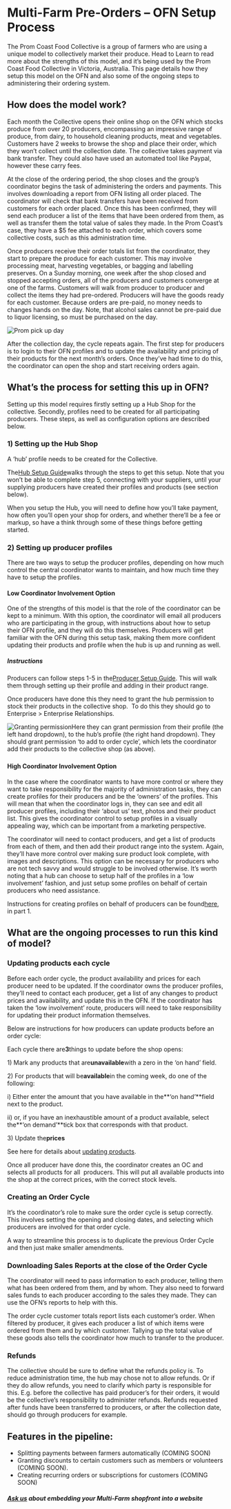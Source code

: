 # Multi-Farm Pre-Orders – OFN Setup Process

The Prom Coast Food Collective is a group of farmers who are using a unique model to collectively market their produce. Head to Learn to read more about the strengths of this model, and it’s being used by the Prom Coast Food Collective in Victoria, Australia. This page details how they setup this model on the OFN and also some of the ongoing steps to administering their ordering system.

## How does the model work?

Each month the Collective opens their online shop on the OFN which stocks produce from over 20 producers, encompassing an impressive range of produce, from dairy, to household cleaning products, meat and vegetables. Customers have 2 weeks to browse the shop and place their order, which they won’t collect until the collection date. The collective takes payment via bank transfer. They could also have used an automated tool like Paypal, however these carry fees.

At the close of the ordering period, the shop closes and the group’s coordinator begins the task of administering the orders and payments. This involves downloading a report from OFN listing all order placed. The coordinator will check that bank transfers have been received from customers for each order placed. Once this has been confirmed, they will send each producer a list of the items that have been ordered from them, as well as transfer them the total value of sales they made. In the Prom Coast’s case, they have a $5 fee attached to each order, which covers some collective costs, such as this administration time.

Once producers receive their order totals list from the coordinator, they start to prepare the produce for each customer. This may involve processing meat, harvesting vegetables, or bagging and labelling preserves. On a Sunday morning, one week after the shop closed and stopped accepting orders, all of the producers and customers converge at one of the farms. Customers will walk from producer to producer and collect the items they had pre-ordered. Producers will have the goods ready for each customer. Because orders are pre-paid, no money needs to changes hands on the day. Note, that alcohol sales cannot be pre-paid due to liquor licensing, so must be purchased on the day.

![](https://openfoodnetwork.org/wp-content/uploads/2017/08/Prommm.png "Prom pick up day")

After the collection day, the cycle repeats again. The first step for producers is to login to their OFN profiles and to update the availability and pricing of their products for the next month’s orders. Once they’ve had time to do this, the coordinator can open the shop and start receiving orders again.

## What’s the process for setting this up in OFN?

Setting up this model requires firstly setting up a Hub Shop for the collective. Secondly, profiles need to be created for all participating producers. These steps, as well as configuration options are described below.

### 1\) Setting up the Hub Shop

A ‘hub’ profile needs to be created for the Collective.

The[Hub Setup Guide](https://openfoodnetwork.org/user-guide/hubs-set-up-guide/)walks through the steps to get this setup. Note that you won’t be able to complete step 5, connecting with your suppliers, until your supplying producers have created their profiles and products \(see section below\).

When you setup the Hub, you will need to define how you’ll take payment, how often you’ll open your shop for orders, and whether there’ll be a fee or markup, so have a think through some of these things before getting started.

### 2\) Setting up producer profiles

There are two ways to setup the producer profiles, depending on how much control the central coordinator wants to maintain, and how much time they have to setup the profiles.

#### Low Coordinator Involvement Option

One of the strengths of this model is that the role of the coordinator can be kept to a minimum. With this option, the coordinator will email all producers who are participating in the group, with instructions about how to setup their OFN profile, and they will do this themselves. Producers will get familiar with the OFN during this setup task, making them more confident updating their products and profile when the hub is up and running as well.

##### Instructions

Producers can follow steps 1-5 in the[Producer Setup Guide](https://openfoodnetwork.org/user-guide/producer-set-up-guide/). This will walk them through setting up their profile and adding in their product range.

Once producers have done this they need to grant the hub permission to stock their products in the collective shop.  To do this they should go to Enterprise &gt; Enterprise Relationships.

![](https://openfoodnetwork.org/wp-content/uploads/2017/08/Granting-permission.png "Granting permission")Here they can grant permission from their profile \(the left hand dropdown\), to the hub’s profile \(the right hand dropdown\). They should grant permission ‘to add to order cycle’, which lets the coordinator add their products to the collective shop \(as above\).

### 

#### High Coordinator Involvement Option

In the case where the coordinator wants to have more control or where they want to take responsibility for the majority of administration tasks, they can create profiles for their producers and be the ‘owners’ of the profiles. This will mean that when the coordinator logs in, they can see and edit all producer profiles, including their ‘about us’ text, photos and their product list. This gives the coordinator control to setup profiles in a visually appealing way, which can be important from a marketing perspective.

The coordinator will need to contact producers, and get a list of products from each of them, and then add their product range into the system. Again, they’ll have more control over making sure product look complete, with images and descriptions. This option can be necessary for producers who are not tech savvy and would struggle to be involved otherwise. It’s worth noting that a hub can choose to setup half of the profiles in a ‘low involvement’ fashion, and just setup some profiles on behalf of certain producers who need assistance.

Instructions for creating profiles on behalf of producers can be found[here](https://openfoodnetwork.org/user-guide/hubs-set-up-guide/create-or-connect-with-supplying-producers/), in part 1.

## What are the ongoing processes to run this kind of model?

### Updating products each cycle

Before each order cycle, the product availability and prices for each producer need to be updated. If the coordinator owns the producer profiles, they’ll need to contact each producer, get a list of any changes to product prices and availability, and update this in the OFN. If the coordinator has taken the ‘low involvement’ route, producers will need to take responsibility for updating their product information themselves.

Below are instructions for how producers can update products before an order cycle:

Each cycle there are**3**things to update before the shop opens:

1\) Mark any products that are**unavailable**with a zero in the ‘on hand’ field.

2\) For products that will be**available**in the coming week, do one of the following:

i\) Either enter the amount that you have available in the**‘on hand’**field next to the product.

ii\) or, if you have an inexhaustible amount of a product available, select the**‘on demand’**tick box that corresponds with that product.

3\) Update the**prices**

See here for details about [updating products](https://openfoodnetwork.org/user-guide/producer-set-up-guide/producer_products/).

Once all producer have done this, the coordinator creates an OC and selects all products for all  producers. This will put all available products into the shop at the correct prices, with the correct stock levels.

### Creating an Order Cycle

It’s the coordinator’s role to make sure the order cycle is setup correctly. This involves setting the opening and closing dates, and selecting which producers are involved for that order cycle.

A way to streamline this process is to duplicate the previous Order Cycle and then just make smaller amendments.

### Downloading Sales Reports at the close of the Order Cycle

The coordinator will need to pass information to each producer, telling them what has been ordered from them, and by whom. They also need to forward sales funds to each producer according to the sales they made. They can use the OFN’s reports to help with this.

The order cycle customer totals report lists each customer’s order. When filtered by producer, it gives each producer a list of which items were ordered from them and by which customer. Tallying up the total value of these goods also tells the coordinator how much to transfer to the producer.

### Refunds

The collective should be sure to define what the refunds policy is. To reduce administration time, the hub may chose not to allow refunds. Or if they do allow refunds, you need to clarify which party is responsible for this. E.g. before the collective has paid producer’s for their orders, it would be the collective’s responsibility to administer refunds. Refunds requested after funds have been transferred to producers, or after the collection date, should go through producers for example.

## Features in the pipeline:

* Splitting payments between farmers automatically \(COMING SOON\)
* Granting discounts to certain customers such as members or volunteers \(COMING SOON\).
* Creating recurring orders or subscriptions for customers \(COMING SOON\)

##### [Ask us](mailto:hello@openfoodnetwork.org) about embedding your Multi-Farm shopfront into a website





